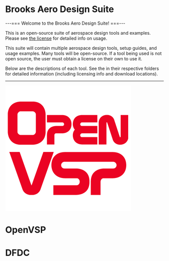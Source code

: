 # Brooks Aero Design Suite

---=== Welcome to the Brooks Aero Design Suite! ===---



This is an open-source suite of aerospace design tools and examples.
Please see [the license](LICENSE.md) for detailed info on usage.

This suite will contain multiple aerospace design tools, setup guides,
and usage examples.
Many tools will be open-source. If a tool being used is not open source,
the user must obtain a license on their own to use it.

Below are the descriptions of each tool. See the <readme> in their
respective folders for detailed information (including licensing info
and download locations).

--------------------------------------------
![VSPlogo](OpenVSP/openvsplogo.png)
# OpenVSP


# DFDC
